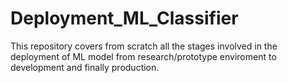 # Deployment_ML_Classifier
This repository covers from scratch all the stages involved in the deployment of ML model from research/prototype enviroment to development and finally production.
